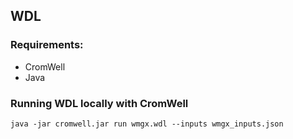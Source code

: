 ## WDL 

### Requirements: 
- CromWell
- Java 

### Running WDL locally with CromWell
```
java -jar cromwell.jar run wmgx.wdl --inputs wmgx_inputs.json
```